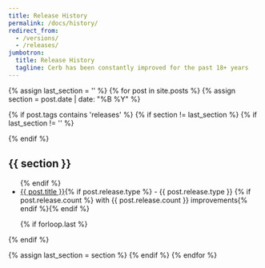 ```yaml
---
title: Release History
permalink: /docs/history/
redirect_from:
  - /versions/
  - /releases/
jumbotron:
  title: Release History
  tagline: Cerb has been constantly improved for the past 18+ years
---
```


{% assign last_section = '' %}
{% for post in site.posts %}
{% assign section = post.date | date: "%B %Y" %}

{% if post.tags contains 'releases' %}
{% if section != last_section %}
{% if last_section != '' %}
</ul>
{% endif %}

<h2>{{ section }}</h2>

<ul class="blog-post-group">
{% endif %}

<li {% if post.release.type contains 'maintenance' %}{% else %}style="font-size:120%;font-weight:bold;"{% endif %}>
    <a href="{{ post.url }}" style="font-weight:inherit;">{{ post.title }}</a>{% if post.release.type %} - {{ post.release.type }} {% if post.release.count %} with {{ post.release.count }} improvements{% endif %}{% endif %}
</li>

{% if forloop.last %}
</ul>
{% endif %}

{% assign last_section = section %}
  {% endif %}
{% endfor %}